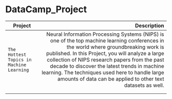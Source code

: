 # DataCamp_Project

| Project        | Description           |
| ------------- |-------------:|
| `The Hottest Topics in Machine Learning`     | Neural Information Processing Systems (NIPS) is one of the top machine learning conferences in the world where groundbreaking work is published. In this Project, you will analyze a large collection of NIPS research papers from the past decade to discover the latest trends in machine learning. The techniques used here to handle large amounts of data can be applied to other text datasets as well. | 
|       |       |
|  |       |
